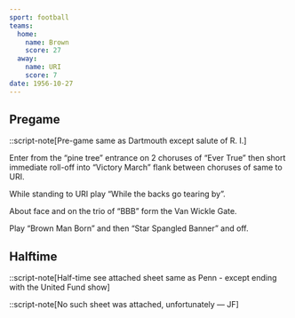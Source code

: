 ```yaml
---
sport: football
teams:
  home:
    name: Brown
    score: 27
  away:
    name: URI
    score: 7
date: 1956-10-27
---
```


## Pregame

::script-note[Pre-game same as Dartmouth except salute of R. I.]

Enter from the “pine tree” entrance on 2 choruses of “Ever True” then short immediate roll-off into “Victory March” flank between choruses of same to URI.

While standing to URI play “While the backs go tearing by”.

About face and on the trio of “BBB” form the Van Wickle Gate.

Play “Brown Man Born” and then “Star Spangled Banner” and off.

## Halftime

::script-note[Half-time see attached sheet same as Penn - except ending with the United Fund show]

::script-note[No such sheet was attached, unfortunately — JF]

